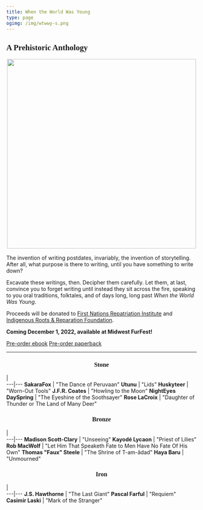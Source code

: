 ```yaml
---
title: When the World Was Young
type: page
ogimg: /img/wtwwy-s.png
---
```


<style>
main h1, h2, h3 {
    font-family: "Reggae One";
}
h3 {
    text-align: center;
}
</style>

## A Prehistoric Anthology

<img src="/img/wtwwy.png" style="margin: 0 auto; display: block; width: 500px; max-width: 100%; margin-bottom: 1rem;">

The invention of writing postdates, invariably, the invention of storytelling. After all, what purpose is there to writing, until you have something to write down?

Excavate these writings, then. Decipher them carefully. Let them, at last, convince you to forget writing until instead they sit across the fire, speaking to you oral traditions, folktales, and of days long, long past *When the World Was Young*.

Proceeds will be donated to [First Nations Repatriation Institute](https://www.wearecominghome.org/) and [Indigenous Roots & Reparation Foundation](https://www.indigenousrrf.org/).

**Coming December 1, 2022, available at Midwest FurFest!**

<div class="buy">
<a href="https://makyo.itch.io/wtwwy" target="_blank">Pre-order ebook</a>
<a href="https://makyo-ink.square.site/product/when-the-world-was-young-a-prehistoric-anthology/13">Pre-order paperback</a>
</div>

-----

### Stone

   |   
---|---
**SakaraFox** | "The Dance of Peruvaan"
**Utunu** | "Lids"
**Huskyteer** | "Worn-Out Tools"
**J.F.R. Coates** | "Howling to the Moon"
**NightEyes DaySpring** | "The Eyeshine of the Soothsayer"
**Rose LaCroix** | "Daughter of Thunder or The Land of Many Deer"

### Bronze

   |   
---|---
**Madison Scott-Clary** | "Unseeing"
**Kayodé Lycaon** | "Priest of Lilies"
**Rob MacWolf** | "Let Him That Speaketh Fate to Men Have No Fate Of His Own"
**Thomas "Faux" Steele** | "The Shrine of T-am-ădad"
**Haya Baru** | "Unmourned"

### Iron

   |   
---|---
**J.S. Hawthorne** | "The Last Giant"
**Pascal Farful** | "Requiem"
**Casimir Laski** | "Mark of the Stranger"


